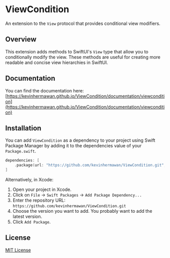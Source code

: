 # ViewCondition

An extension to the `View` protocol that provides conditional view modifiers.

## Overview

This extension adds methods to SwiftUI's `View` type that allow you to conditionally modify the view. These methods are useful for creating more readable and concise view hierarchies in SwiftUI.

## Documentation

You can find the documentation here: [https://kevinhermawan.github.io/ViewCondition/documentation/viewcondition](https://kevinhermawan.github.io/ViewCondition/documentation/viewcondition)

## Installation

You can add `ViewCondition` as a dependency to your project using Swift Package Manager by adding it to the dependencies value of your `Package.swift`.

```swift
dependencies: [
    .package(url: "https://github.com/kevinhermawan/ViewCondition.git", .upToNextMajor(from: "1.0.0"))
]
```

Alternatively, in Xcode:

1. Open your project in Xcode.
2. Click on `File` -> `Swift Packages` -> `Add Package Dependency...`
3. Enter the repository URL: `https://github.com/kevinhermawan/ViewCondition.git`
4. Choose the version you want to add. You probably want to add the latest version.
5. Click `Add Package`.

## License

[MIT License](/LICENSE)

